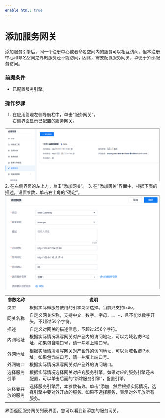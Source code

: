 ```yaml
---
enable html: true
---
```

# 添加服务网关

添加服务引擎后，同一个注册中心或者命名空间内的服务可以相互访问，但本注册中心和命名空间之外的服务还不能访问，因此，需要配置服务网关，以便于外部服务访问。

### 前提条件
* 已配置服务引擎。


### 操作步骤
1. 在应用管理左侧导航栏中，单击“服务网关”。      
  右侧界面显示已配置的服务网关。    
  <img src="fig/应用管理-网关01.png" style="zoom:50%">   
2. 在右侧界面的左上方，单击“添加网关”。
3. 在“添加网关”界面中，根据下表的描述，设置参数，单击右上角的“确定”。       
  <img src="fig/应用管理-网关02.png" style="zoom:50%"> 
  <table>
<tr>
   <th>参数名称</th>
    <th>说明</th>
</tr>
<tr>
    <td>类型</td>
    <td>根据实际微服务使用的引擎类型选择。当前只支持Istio。</td>
</tr>
<tr>
    <td>网关名称</td>
    <td>自定义网关名称，支持中文、数字、字母、_、-，且不能以数字开头，不超过50个字符。</td>
</tr>
<tr>
    <td>描述</td>
    <td>自定义对网关的描述信息，不超过256个字符。</td>
</tr>
<tr>
    <td>内网地址</td>
    <td>根据实际情况填写网关对产品内的访问地址，可以为域名或IP地址，如果包含端口号，请一并填上端口号。</td>
</tr>
<tr>
    <td>外网地址</td>
    <td>根据实际情况填写网关对产品外的访问地址，可以为域名或IP地址，如果包含端口号，请一并填上端口号。</td>
</tr>
<tr>
    <td>外网端口</td>
    <td>根据实际情况填写网关对产品外的访问端口。</td>
</tr>
<tr>
    <td>选择服务引擎</td>
    <td>根据实际情况选择网关对应的服务引擎。如果对应的服务引擎还未配置，可以单击后面的“新增服务引擎”，配置引擎。</td>
</tr>
<tr>
    <td>选择要开放的服务</td>
    <td>选择服务引擎后，本参数有效。单击“添加，然后根据实际情况，选择引擎中要对外开放的服务。如果不选择服务，表示对外开放所有服务。</td>
</tr>
</table>

界面返回服务网关列表界面。您可以看到新添加的服务网关。